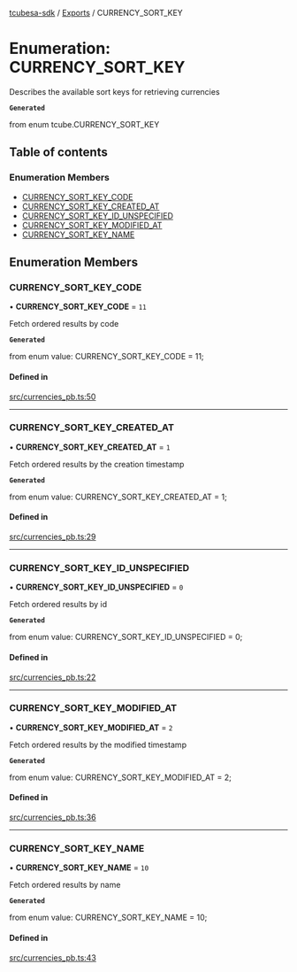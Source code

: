 [tcubesa-sdk](../README.md) / [Exports](../modules.md) / CURRENCY\_SORT\_KEY

# Enumeration: CURRENCY\_SORT\_KEY

Describes the available sort keys for retrieving currencies

**`Generated`**

from enum tcube.CURRENCY_SORT_KEY

## Table of contents

### Enumeration Members

- [CURRENCY\_SORT\_KEY\_CODE](CURRENCY_SORT_KEY.md#currency_sort_key_code)
- [CURRENCY\_SORT\_KEY\_CREATED\_AT](CURRENCY_SORT_KEY.md#currency_sort_key_created_at)
- [CURRENCY\_SORT\_KEY\_ID\_UNSPECIFIED](CURRENCY_SORT_KEY.md#currency_sort_key_id_unspecified)
- [CURRENCY\_SORT\_KEY\_MODIFIED\_AT](CURRENCY_SORT_KEY.md#currency_sort_key_modified_at)
- [CURRENCY\_SORT\_KEY\_NAME](CURRENCY_SORT_KEY.md#currency_sort_key_name)

## Enumeration Members

### CURRENCY\_SORT\_KEY\_CODE

• **CURRENCY\_SORT\_KEY\_CODE** = ``11``

Fetch ordered results by code

**`Generated`**

from enum value: CURRENCY_SORT_KEY_CODE = 11;

#### Defined in

[src/currencies_pb.ts:50](https://github.com/TCUBEAI-TECHNOLOGIES-PRIVATE-LIMITED/ts-sdk/blob/d89536e/src/currencies_pb.ts#L50)

___

### CURRENCY\_SORT\_KEY\_CREATED\_AT

• **CURRENCY\_SORT\_KEY\_CREATED\_AT** = ``1``

Fetch ordered results by the creation timestamp

**`Generated`**

from enum value: CURRENCY_SORT_KEY_CREATED_AT = 1;

#### Defined in

[src/currencies_pb.ts:29](https://github.com/TCUBEAI-TECHNOLOGIES-PRIVATE-LIMITED/ts-sdk/blob/d89536e/src/currencies_pb.ts#L29)

___

### CURRENCY\_SORT\_KEY\_ID\_UNSPECIFIED

• **CURRENCY\_SORT\_KEY\_ID\_UNSPECIFIED** = ``0``

Fetch ordered results by id

**`Generated`**

from enum value: CURRENCY_SORT_KEY_ID_UNSPECIFIED = 0;

#### Defined in

[src/currencies_pb.ts:22](https://github.com/TCUBEAI-TECHNOLOGIES-PRIVATE-LIMITED/ts-sdk/blob/d89536e/src/currencies_pb.ts#L22)

___

### CURRENCY\_SORT\_KEY\_MODIFIED\_AT

• **CURRENCY\_SORT\_KEY\_MODIFIED\_AT** = ``2``

Fetch ordered results by the modified timestamp

**`Generated`**

from enum value: CURRENCY_SORT_KEY_MODIFIED_AT = 2;

#### Defined in

[src/currencies_pb.ts:36](https://github.com/TCUBEAI-TECHNOLOGIES-PRIVATE-LIMITED/ts-sdk/blob/d89536e/src/currencies_pb.ts#L36)

___

### CURRENCY\_SORT\_KEY\_NAME

• **CURRENCY\_SORT\_KEY\_NAME** = ``10``

Fetch ordered results by name

**`Generated`**

from enum value: CURRENCY_SORT_KEY_NAME = 10;

#### Defined in

[src/currencies_pb.ts:43](https://github.com/TCUBEAI-TECHNOLOGIES-PRIVATE-LIMITED/ts-sdk/blob/d89536e/src/currencies_pb.ts#L43)
